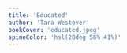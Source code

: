 ```yaml
---
title: 'Educated'
author: 'Tara Westover'
bookCover: 'educated.jpeg'
spineColor: 'hsl(28deg 56% 41%)'
---
```

